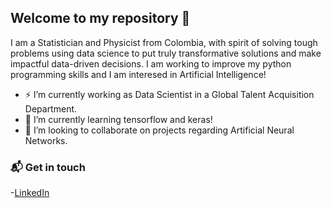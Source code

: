 ## Welcome to my repository 👋
I am a Statistician and Physicist from Colombia, with spirit of solving tough problems using data science to put truly transformative solutions and make impactful data-driven decisions. I am working to improve my python programming skills and I am interesed in Artificial Intelligence! 

- ⚡ I’m currently working as Data Scientist in a Global Talent Acquisition Department.
- 🌱 I’m currently learning tensorflow and keras!
- 👯 I’m looking to collaborate on projects regarding Artificial Neural Networks.

### 📬 Get in touch
-[LinkedIn](https://www.linkedin.com/in/andrietaam)



<!--
**anmarphy/anmarphy** is a ✨ _special_ ✨ repository because its `README.md` (this file) appears on your GitHub profile.

Here are some ideas to get you started:


- 👯 I’m looking to collaborate on ...
- 🤔 I’m looking for help with ...
- 💬 Ask me about ...
- 📫 How to reach me: ...
- 😄 Pronouns: ...
- ⚡ Fun fact: ...
-->
